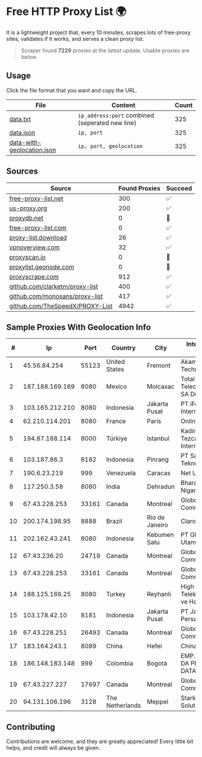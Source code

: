 
# Free HTTP Proxy List 🌍

It is a lightweight project that, every 10 minutes, scrapes lots of free-proxy sites, validates if it works, and serves a clean proxy list.


> Scraper found **7229** proxies at the latest update. Usable proxies are below.

## Usage

Click the file format that you want and copy the URL.


|File|Content|Count|
|----|-------|-----|
|[data.txt](https://raw.githubusercontent.com/themiralay/Proxy-List-World/master/data.txt)|`ip_address:port` combined (seperated new line)|325|
|[data.json](https://raw.githubusercontent.com/themiralay/Proxy-List-World/master/data.json)|`ip, port`|325|
|[data-with-geolocation.json](https://raw.githubusercontent.com/themiralay/Proxy-List-World/master/data-with-geolocation.json)|`ip, port, geolocation`|325|

## Sources

|Source|Found Proxies|Succeed|
|------|-------------|-------|
|[free-proxy-list.net](https://free-proxy-list.net)|300|✅|
|[us-proxy.org](https://www.us-proxy.org)|200|✅|
|[proxydb.net](http://proxydb.net)|0|🚫|
|[free-proxy-list.com](https://free-proxy-list.com/?page=&port=&type%5B%5D=http&type%5B%5D=https&up_time=0&search=Search)|0|✅|
|[proxy-list.download](https://www.proxy-list.download/HTTP)|26|✅|
|[vpnoverview.com](https://vpnoverview.com/privacy/anonymous-browsing/free-proxy-servers)|32|✅|
|[proxyscan.io](https://www.proxyscan.io)|0|🚫|
|[proxylist.geonode.com](https://proxylist.geonode.com/api/proxy-list?limit=300&page=1&sort_by=lastChecked&sort_type=desc&protocols=http,https)|0|🚫|
|[proxyscrape.com](https://api.proxyscrape.com/v2/?request=displayproxies&protocol=http&timeout=10000&country=all&ssl=all&anonymity=all)|912|✅|
|[github.com/clarketm/proxy-list](https://raw.githubusercontent.com/clarketm/proxy-list/master/proxy-list-raw.txt)|400|✅|
|[github.com/monosans/proxy-list](https://raw.githubusercontent.com/monosans/proxy-list/main/proxies/http.txt)|417|✅|
|[github.com/TheSpeedX/PROXY-List](https://raw.githubusercontent.com/TheSpeedX/PROXY-List/master/http.txt)|4942|✅|


## Sample Proxies With Geolocation Info

|#|Ip|Port|Country|City|Internet Service Provider|
|-|--|----|-------|----|-------------------------|
|1|45.56.84.254|55123|United States|Fremont|Akamai Technologies, Inc.|
|2|187.188.169.169|8080|Mexico|Molcaxac|Total Play Telecomunicaciones SA De CV|
|3|103.165.212.210|8080|Indonesia|Jakarta Pusat|PT iForte Global Internet|
|4|62.210.114.201|8080|France|Paris|Online SAS|
|5|194.87.188.114|8000|Türkiye|Istanbul|Kadir Huseyin Tezcan Nosspeed Internet Teknolojileri|
|6|103.187.86.3|8182|Indonesia|Pinrang|PT Satunol Digital Teknologi|
|7|190.6.23.219|999|Venezuela|Caracas|Net Uno|
|8|117.250.3.58|8080|India|Dehradun|Bharat Sanchar Nigam Ltd|
|9|67.43.228.253|33161|Canada|Montreal|GloboTech Communications|
|10|200.174.198.95|8888|Brazil|Rio de Janeiro|Claro S.A|
|11|202.162.43.241|8080|Indonesia|Kebumen Satu|PT Global Prima Utama|
|12|67.43.236.20|24719|Canada|Montreal|GloboTech Communications|
|13|67.43.228.253|33161|Canada|Montreal|GloboTech Communications|
|14|188.125.169.25|8080|Turkey|Reyhanli|High Speed Telekomunikasyon ve Hab. Hiz. Ltd. Sti.|
|15|103.178.42.10|8181|Indonesia|Jakarta Pusat|PT Jaring Solusi Persada|
|16|67.43.228.251|26493|Canada|Montreal|GloboTech Communications|
|17|183.164.243.1|8089|China|Hefei|Chinanet|
|18|186.148.183.148|999|Colombia|Bogotá|EMP. DE TEC. E INF. DA PREVIDENCIA - DATAPREV|
|19|67.43.227.227|17697|Canada|Montreal|GloboTech Communications|
|20|94.131.106.196|3128|The Netherlands|Meppel|Stark Industries Solutions LTD|



## Contributing

Contributions are welcome, and they are greatly appreciated! Every
little bit helps, and credit will always be given.

